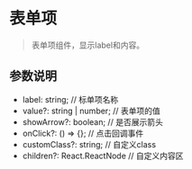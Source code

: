 # 表单项

> 表单项组件，显示label和内容。

## 参数说明

- label: string; // 标单项名称
- value?: string | number; // 表单项的值
- showArrow?: boolean; // 是否展示箭头
- onClick?: () => {}; // 点击回调事件
- customClass?: string; // 自定义class
- children?: React.ReactNode // 自定义内容区



